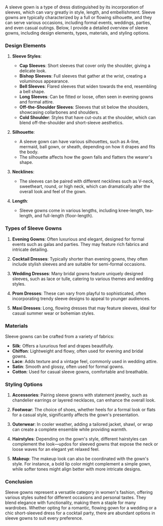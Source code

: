 A sleeve gown is a type of dress distinguished by its incorporation of sleeves, which can vary greatly in style, length, and embellishment. Sleeve gowns are typically characterized by a full or flowing silhouette, and they can serve various occasions, including formal events, weddings, parties, and even casual outings. Below, I provide a detailed overview of sleeve gowns, including design elements, types, materials, and styling options.

### Design Elements

1. **Sleeve Styles**:
   - **Cap Sleeves**: Short sleeves that cover only the shoulder, giving a delicate look.
   - **Bishop Sleeves**: Full sleeves that gather at the wrist, creating a voluminous appearance.
   - **Bell Sleeves**: Flared sleeves that widen towards the end, resembling a bell shape.
   - **Long Sleeves**: Can be fitted or loose, often seen in evening gowns and formal attire.
   - **Off-the-Shoulder Sleeves**: Sleeves that sit below the shoulders, showcasing collarbones and shoulders.
   - **Cold Shoulder**: Styles that have cut-outs at the shoulder, which can blend off-the-shoulder and short-sleeve aesthetics.

2. **Silhouette**:
   - A sleeve gown can have various silhouettes, such as A-line, mermaid, ball gown, or sheath, depending on how it drapes and fits the body.
   - The silhouette affects how the gown falls and flatters the wearer's shape.

3. **Necklines**:
   - The sleeves can be paired with different necklines such as V-neck, sweetheart, round, or high neck, which can dramatically alter the overall look and feel of the gown.

4. **Length**:
   - Sleeve gowns come in various lengths, including knee-length, tea-length, and full-length (floor-length).

### Types of Sleeve Gowns

1. **Evening Gowns**: Often luxurious and elegant, designed for formal events such as galas and parties. They may feature rich fabrics and intricate detailing.

2. **Cocktail Dresses**: Typically shorter than evening gowns, they often include stylish sleeves and are suitable for semi-formal occasions.

3. **Wedding Dresses**: Many bridal gowns feature uniquely designed sleeves, such as lace or tulle, catering to various themes and wedding styles.

4. **Prom Dresses**: These can vary from playful to sophisticated, often incorporating trendy sleeve designs to appeal to younger audiences.

5. **Maxi Dresses**: Long, flowing dresses that may feature sleeves, ideal for casual summer wear or bohemian styles.

### Materials

Sleeve gowns can be crafted from a variety of fabrics:
- **Silk**: Offers a luxurious feel and drapes beautifully.
- **Chiffon**: Lightweight and flowy, often used for evening and bridal gowns.
- **Lace**: Adds texture and a vintage feel, commonly used in wedding attire.
- **Satin**: Smooth and glossy, often used for formal gowns.
- **Cotton**: Used for casual sleeve gowns, comfortable and breathable.

### Styling Options

1. **Accessories**: Pairing sleeve gowns with statement jewelry, such as chandelier earrings or layered necklaces, can enhance the overall look.

2. **Footwear**: The choice of shoes, whether heels for a formal look or flats for a casual style, significantly affects the gown's presentation.

3. **Outerwear**: In cooler weather, adding a tailored jacket, shawl, or wrap can create a complete ensemble while providing warmth.

4. **Hairstyles**: Depending on the gown's style, different hairstyles can complement the look—updos for sleeved gowns that expose the neck or loose waves for an elegant yet relaxed feel.

5. **Makeup**: The makeup look can also be coordinated with the gown's style. For instance, a bold lip color might complement a simple gown, while softer tones might align better with more intricate designs.

### Conclusion

Sleeve gowns represent a versatile category in women's fashion, offering various styles suited for different occasions and personal tastes. They blend elegance with functionality, making them a staple for many wardrobes. Whether opting for a romantic, flowing gown for a wedding or a chic short-sleeved dress for a cocktail party, there are abundant options in sleeve gowns to suit every preference.